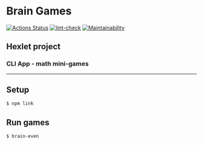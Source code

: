 # Brain Games

[![Actions Status](https://github.com/ArtMan-8/frontend-project-lvl1/workflows/hexlet-check/badge.svg)](https://github.com/ArtMan-8/frontend-project-lvl1/actions) [![lint-check](https://github.com/ArtMan-8/frontend-project-lvl1/actions/workflows/lint-check.yml/badge.svg)](https://github.com/ArtMan-8/frontend-project-lvl1/actions/workflows/lint-check.yml) [![Maintainability](https://api.codeclimate.com/v1/badges/a99a88d28ad37a79dbf6/maintainability)](https://codeclimate.com/github/codeclimate/codeclimate/maintainability)

## Hexlet project 
### CLI App - math mini-games

---

## Setup

```bash
$ npm link
```

## Run games

```bash
$ brain-even
```